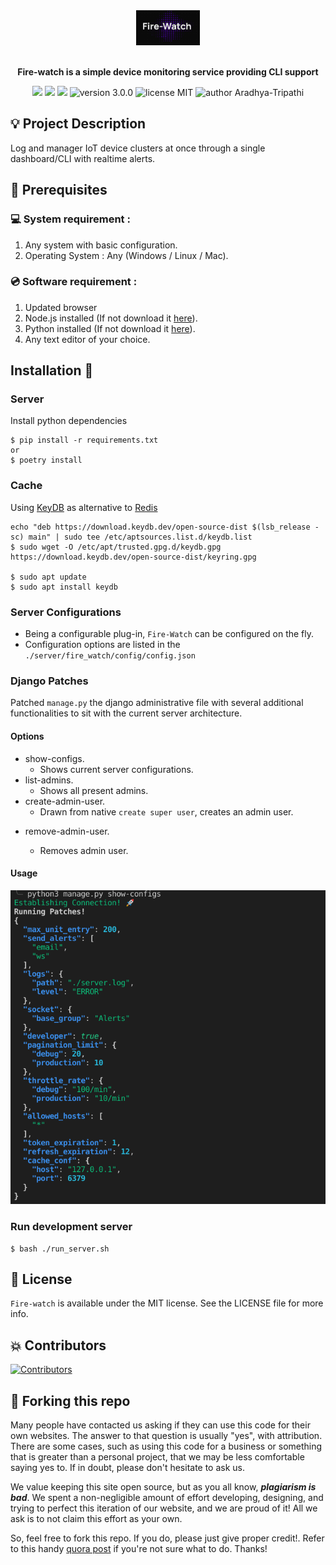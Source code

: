 <div align="center">
  <img alt="Fire-watch Logo" src="docs/fire-watch.png" height="56" />
</div>

<br>
<p align="center">
<b>Fire-watch is a simple device monitoring service providing CLI support</b>
</p>

<p align="center">
  <img src="https://img.shields.io/github/issues/Aradhya-Tripathi/fire-watch"/>
  <img src="https://img.shields.io/github/forks/Aradhya-Tripathi/fire-watch"/>
  <img src="https://img.shields.io/github/stars/Aradhya-Tripathi/fire-watch?style=social"/>
  <img src="https://img.shields.io/badge/version-3.0.0-yellow" alt="version 3.0.0"/>
  <img src="https://img.shields.io/badge/license-MIT-blue" alt="license MIT"/>
  <img src="https://img.shields.io/badge/author-Aradhya%20Tripathi%20-green" alt="author Aradhya-Tripathi"/>
</p>

## 💡 Project Description

Log and manager IoT device clusters at once through a single dashboard/CLI with realtime alerts.

## 📌 Prerequisites

### 💻 System requirement :

1. Any system with basic configuration.
2. Operating System : Any (Windows / Linux / Mac).

### 💿 Software requirement :

1. Updated browser
2. Node.js installed (If not download it [here](https://nodejs.org/en/download/)).
3. Python installed (If not download it [here](https://www.python.org/downloads/)).
4. Any text editor of your choice.

## Installation 🔧

### Server

Install python dependencies

```
$ pip install -r requirements.txt
or
$ poetry install
```

### Cache

Using [KeyDB](https://keydb.dev) as alternative to [Redis](https://redis.io)

```
echo "deb https://download.keydb.dev/open-source-dist $(lsb_release -sc) main" | sudo tee /etc/aptsources.list.d/keydb.list
$ sudo wget -O /etc/apt/trusted.gpg.d/keydb.gpg https://download.keydb.dev/open-source-dist/keyring.gpg

$ sudo apt update
$ sudo apt install keydb

```

### Server Configurations

- Being a configurable plug-in, `Fire-Watch` can be configured on the fly.
- Configuration options are listed in the `./server/fire_watch/config/config.json`

### Django Patches

Patched `manage.py` the django administrative file with several additional functionalities to sit with the current server architecture.

#### Options

- show-configs.
  - Shows current server configurations.
- list-admins.
  - Shows all present admins.
- create-admin-user.
  - Drawn from native `create super user`, creates an admin user.

* remove-admin-user.

  - Removes admin user.

#### Usage
![image](docs/show-configs.png)

### Run development server

```
$ bash ./run_server.sh
```

## 📜 License

`Fire-watch` is available under the MIT license. See the LICENSE file for more info.

## 💥 Contributors

<a href="https://github.com/Aradhya-Tripathi/fire-watch/graphs/contributors">
<img src="https://contrib.rocks/image?repo=Aradhya-Tripathi/fire-watch" alt="Contributors">
</a>

## 🚨 Forking this repo

Many people have contacted us asking if they can use this code for their own websites. The answer to that question is usually "yes", with attribution. There are some cases, such as using this code for a business or something that is greater than a personal project, that we may be less comfortable saying yes to. If in doubt, please don't hesitate to ask us.

We value keeping this site open source, but as you all know, _**plagiarism is bad**_. We spent a non-negligible amount of effort developing, designing, and trying to perfect this iteration of our website, and we are proud of it! All we ask is to not claim this effort as your own.

So, feel free to fork this repo. If you do, please just give proper credit!.
Refer to this handy [quora post](https://www.quora.com/Is-it-bad-to-copy-other-peoples-code) if you're not sure what to do. Thanks!

